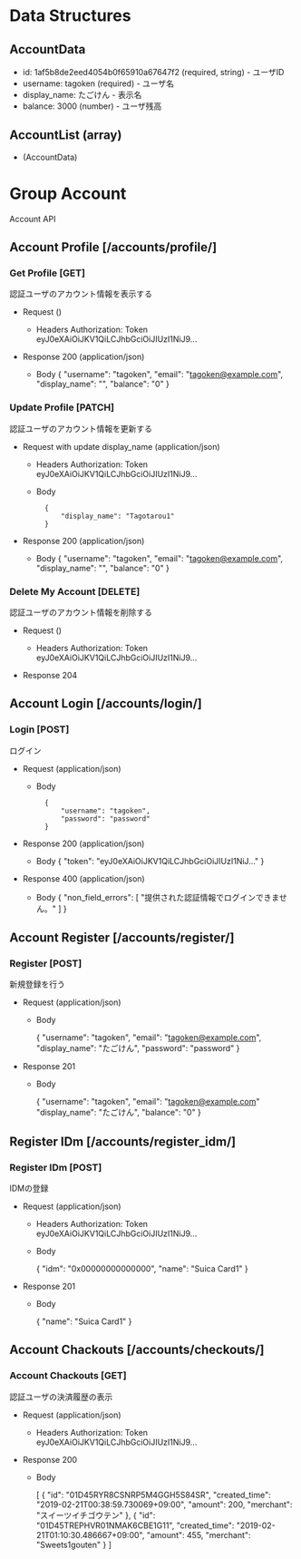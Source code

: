 # Data Structures

## AccountData
+ id: 1af5b8de2eed4054b0f65910a67647f2 (required, string) - ユーザID
+ username: tagoken (required) - ユーザ名
+ display_name: たごけん - 表示名
+ balance: 3000 (number) - ユーザ残高

## AccountList (array)
+ (AccountData)

# Group Account
Account API

## Account Profile [/accounts/profile/]
### Get Profile [GET]
認証ユーザのアカウント情報を表示する

+ Request ()

    + Headers
        Authorization: Token eyJ0eXAiOiJKV1QiLCJhbGciOiJIUzI1NiJ9...

+ Response 200 (application/json)

    + Body
        {
            "username": "tagoken",
            "email": "tagoken@example.com",
            "display_name": "",
            "balance": "0"
        }

### Update Profile [PATCH]
認証ユーザのアカウント情報を更新する

+ Request with update display_name (application/json)

    + Headers
        Authorization: Token eyJ0eXAiOiJKV1QiLCJhbGciOiJIUzI1NiJ9...

    + Body

            {
                "display_name": "Tagotarou1"
            }

+ Response 200 (application/json)

    + Body
        {
            "username": "tagoken",
            "email": "tagoken@example.com",
            "display_name": "",
            "balance": "0"
        }

### Delete My Account [DELETE]
認証ユーザのアカウント情報を削除する

+ Request ()

    + Headers
        Authorization: Token eyJ0eXAiOiJKV1QiLCJhbGciOiJIUzI1NiJ9...

+ Response 204


## Account Login [/accounts/login/]
### Login [POST]
ログイン

+ Request (application/json)

    + Body

            {
                "username": "tagoken",
                "password": "password"
            }

+ Response 200 (application/json)

    + Body
        {
            "token": "eyJ0eXAiOiJKV1QiLCJhbGciOiJIUzI1NiJ..."
        }

+ Response 400 (application/json)

    + Body
        {
            "non_field_errors": [
                "提供された認証情報でログインできません。"
            ]
        }

## Account Register [/accounts/register/]
### Register [POST]
新規登録を行う

+ Request (application/json)

    + Body

        {
            "username": "tagoken",
            "email": "tagoken@example.com",
            "display_name": "たごけん",
            "password": "password"
        }

+ Response 201

    + Body

        {
            "username": "tagoken",
            "email": "tagoken@example.com"
            "display_name": "たごけん",
            "balance": "0"
        }

## Register IDm [/accounts/register_idm/]
### Register IDm [POST]
IDMの登録

+ Request (application/json)

    + Headers
        Authorization: Token eyJ0eXAiOiJKV1QiLCJhbGciOiJIUzI1NiJ9...

    + Body

        {
            "idm": "0x00000000000000",
            "name": "Suica Card1"
        }

+ Response 201

    + Body

        {
            "name": "Suica Card1"
        }

## Account Chackouts [/accounts/checkouts/]
### Account Chackouts [GET]
認証ユーザの決済履歴の表示

+ Request (application/json)

    + Headers
        Authorization: Token eyJ0eXAiOiJKV1QiLCJhbGciOiJIUzI1NiJ9...

+ Response 200

    + Body

        [
            {
                "id": "01D45RYR8CSNRP5M4GGH5S84SR",
                "created_time": "2019-02-21T00:38:59.730069+09:00",
                "amount": 200,
                "merchant": "スイーツイチゴウテン"
            },
            {
                "id": "01D45TREPHVR01NMAK6CBE1G11",
                "created_time": "2019-02-21T01:10:30.486667+09:00",
                "amount": 455,
                "merchant": "Sweets1gouten"
            }
        ]
